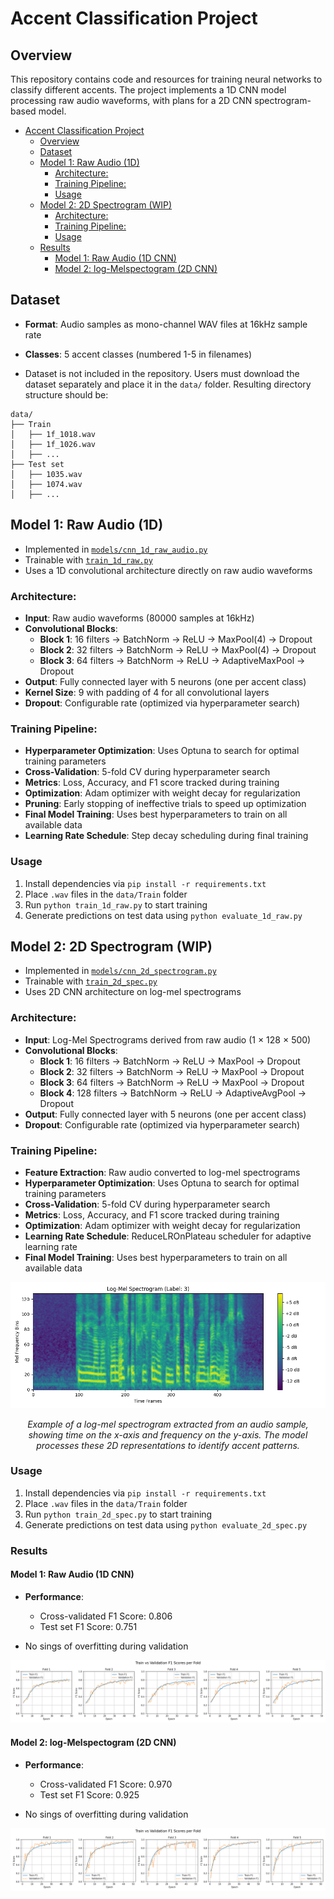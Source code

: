 # Accent Classification Project

## Overview
This repository contains code and resources for training neural networks to classify different accents. The project implements a 1D CNN model processing raw audio waveforms, with plans for a 2D CNN spectrogram-based model.

- [Accent Classification Project](#accent-classification-project)
  - [Overview](#overview)
  - [Dataset](#dataset)
  - [Model 1: Raw Audio (1D)](#model-1-raw-audio-1d)
    - [Architecture:](#architecture)
    - [Training Pipeline:](#training-pipeline)
    - [Usage](#usage)
  - [Model 2: 2D Spectrogram (WIP)](#model-2-2d-spectrogram-wip)
    - [Architecture:](#architecture-1)
    - [Training Pipeline:](#training-pipeline-1)
    - [Usage](#usage-1)
  - [Results](#results)
    - [Model 1: Raw Audio (1D CNN)](#model-1-raw-audio-1d-cnn)
    - [Model 2: log-Melspectogram (2D CNN)](#model-2-log-melspectogram-2d-cnn)

## Dataset
- **Format**: Audio samples as mono-channel WAV files at 16kHz sample rate
- **Classes**: 5 accent classes (numbered 1-5 in filenames)

- Dataset is not included in the repository. Users must download the dataset separately and place it in the `data/` folder. Resulting directory structure should be:
```
data/
├── Train
│   ├── 1f_1018.wav
│   ├── 1f_1026.wav
│   ├── ...
├── Test set
│   ├── 1035.wav
│   ├── 1074.wav
│   ├── ...
```

## Model 1: Raw Audio (1D)
- Implemented in [`models/cnn_1d_raw_audio.py`](models/cnn_1d_raw_audio.py)
- Trainable with [`train_1d_raw.py`](train_1d_raw.py)
- Uses a 1D convolutional architecture directly on raw audio waveforms

### Architecture:
- **Input**: Raw audio waveforms (80000 samples at 16kHz)
- **Convolutional Blocks**: 
  - **Block 1**: 16 filters → BatchNorm → ReLU → MaxPool(4) → Dropout
  - **Block 2**: 32 filters → BatchNorm → ReLU → MaxPool(4) → Dropout
  - **Block 3**: 64 filters → BatchNorm → ReLU → AdaptiveMaxPool → Dropout
- **Output**: Fully connected layer with 5 neurons (one per accent class)
- **Kernel Size**: 9 with padding of 4 for all convolutional layers
- **Dropout**: Configurable rate (optimized via hyperparameter search)

### Training Pipeline:
- **Hyperparameter Optimization**: Uses Optuna to search for optimal training parameters
- **Cross-Validation**: 5-fold CV during hyperparameter search
- **Metrics**: Loss, Accuracy, and F1 score tracked during training
- **Optimization**: Adam optimizer with weight decay for regularization
- **Pruning**: Early stopping of ineffective trials to speed up optimization
- **Final Model Training**: Uses best hyperparameters to train on all available data
- **Learning Rate Schedule**: Step decay scheduling during final training

### Usage
1. Install dependencies via `pip install -r requirements.txt`
2. Place `.wav` files in the `data/Train` folder
3. Run `python train_1d_raw.py` to start training
4. Generate predictions on test data using `python evaluate_1d_raw.py`

## Model 2: 2D Spectrogram (WIP)
- Implemented in [`models/cnn_2d_spectrogram.py`](models/cnn_2d_spectrogram.py)
- Trainable with [`train_2d_spec.py`](train_2d_spec.py)
- Uses 2D CNN architecture on log-mel spectrograms

### Architecture:
- **Input**: Log-Mel Spectrograms derived from raw audio (1 × 128 × 500)
- **Convolutional Blocks**: 
  - **Block 1**: 16 filters → BatchNorm → ReLU → MaxPool → Dropout
  - **Block 2**: 32 filters → BatchNorm → ReLU → MaxPool → Dropout
  - **Block 3**: 64 filters → BatchNorm → ReLU → MaxPool → Dropout
  - **Block 4**: 128 filters → BatchNorm → ReLU → AdaptiveAvgPool → Dropout
- **Output**: Fully connected layer with 5 neurons (one per accent class)
- **Dropout**: Configurable rate (optimized via hyperparameter search)

### Training Pipeline:
- **Feature Extraction**: Raw audio converted to log-mel spectrograms
- **Hyperparameter Optimization**: Uses Optuna to search for optimal training parameters
- **Cross-Validation**: 5-fold CV during hyperparameter search
- **Metrics**: Loss, Accuracy, and F1 score tracked during training
- **Optimization**: Adam optimizer with weight decay for regularization
- **Learning Rate Schedule**: ReduceLROnPlateau scheduler for adaptive learning rate
- **Final Model Training**: Uses best hyperparameters to train on all available data

<!-- Example picture Figures/spectogram_example.png -->
[![Spectrogram Example](Figures/spectrogram_example.png)](Figures/spectrogram_example.png)
<div align="center">
  <i>Example of a log-mel spectrogram extracted from an audio sample, showing time on the x-axis and frequency on the y-axis. The model processes these 2D representations to identify accent patterns.</i>
</div>

### Usage
1. Install dependencies via `pip install -r requirements.txt`
2. Place `.wav` files in the `data/Train` folder
3. Run `python train_2d_spec.py` to start training
4. Generate predictions on test data using `python evaluate_2d_spec.py`

### Results
#### Model 1: Raw Audio (1D CNN)
- **Performance**:
  - Cross-validated F1 Score: 0.806
  - Test set F1 Score: 0.751

- No sings of overfitting during validation

![1D_Training_Folds](Figures/1d_k_fold.png)

#### Model 2: log-Melspectogram (2D CNN)
- **Performance**:
  - Cross-validated F1 Score: 0.970
  - Test set F1 Score: 0.925

- No sings of overfitting during validation

![2D_Training_Folds](Figures/2d_k_fold.png)